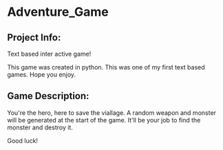 # Adventure_Game
## Project Info:
Text based inter active game! 

This game was created in python. This was one of my first text based games. Hope you enjoy.

## Game Description:

You're the hero, here to save the viallage. A random weapon and monster will be generated at the start of the game. 
It'll be your job to find the monster and destroy it. 

Good luck!

